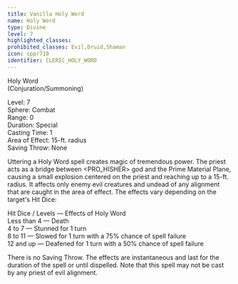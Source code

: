 ```yaml
---
title: Vanilla Holy Word
name: Holy Word
type: Divine
level: 7
highlighted_classes: 
prohibited_classes: Evil,Druid,Shaman
icon: sppr710
identifier: CLERIC_HOLY_WORD
---
```

Holy Word  
(Conjuration/Summoning)  
  
Level: 7  
Sphere: Combat  
Range: 0  
Duration: Special  
Casting Time: 1  
Area of Effect: 15-ft. radius  
Saving Throw: None  
  
Uttering a Holy Word spell creates magic of tremendous power. The priest acts as a bridge between &lt;PRO_HISHER&gt; god and the Prime Material Plane, causing a small explosion centered on the priest and reaching up to a 15-ft. radius. It affects only enemy evil creatures and undead of any alignment that are caught in the area of effect. The effects vary depending on the target's Hit Dice:  
  
Hit Dice / Levels  —  Effects of Holy Word  
Less than 4  —  Death  
4 to 7  —  Stunned for 1 turn  
8 to 11  —  Slowed for 1 turn with a 75% chance of spell failure  
12 and up  —  Deafened for 1 turn with a 50% chance of spell failure  
  
There is no Saving Throw. The effects are instantaneous and last for the duration of the spell or until dispelled. Note that this spell may not be cast by any priest of evil alignment.  
